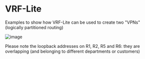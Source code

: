 # VRF-Lite

Examples to show how VRF-Lite can be used to create two "VPNs" (logically partitioned routing)

![image](https://user-images.githubusercontent.com/17289045/146648497-c1708ff1-47a1-43bd-b701-606fd7c03952.png)

Please note the loopback addresses on R1, R2, R5 and R6: they are overlapping (and belonging to different departments or customers)
